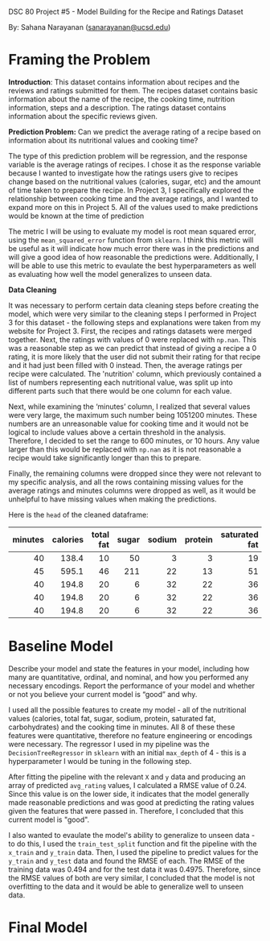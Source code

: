 DSC 80 Project #5 - Model Building for the Recipe and Ratings Dataset

By: Sahana Narayanan (sanarayanan@ucsd.edu)

# Framing the Problem

**Introduction**: This dataset contains information about recipes and the reviews and ratings submitted for them. The recipes dataset contains basic information about the name of the recipe, the cooking time, nutrition information, steps and a description. The ratings dataset contains information about the specific reviews given.

**Prediction Problem:** Can we predict the average rating of a recipe based on information about its nutritional values and cooking time?

The type of this prediction problem will be regression, and the response variable is the average ratings of recipes. I chose it as the response variable because I wanted to investigate how the ratings users give to recipes change based on the nutritional values (calories, sugar, etc) and the amount of time taken to prepare the recipe. In Project 3, I specifically explored the relationship between cooking time and the average ratings, and I wanted to expand more on this in Project 5. All of the values used to make predictions would be known at the time of prediction

The metric I will be using to evaluate my model is root mean squared error, using the `mean_squared_error` function from `sklearn`. I think this metric will be useful as it will indicate how much error there was in the predictions and will give a good idea of how reasonable the predictions were. Additionally, I will be able to use this metric to evaulate the best hyperparameters as well as evaluating how well the model generalizes to unseen data. 

**Data Cleaning**

It was necessary to perform certain data cleaning steps before creating the model, which were very similar to the cleaning steps I performed in Project 3 for this dataset - the following steps and explanations were taken from my website for Project 3. First, the recipes and ratings datasets were merged together. Next, the ratings with values of 0 were replaced with `np.nan`. This was a reasonable step as we can predict that instead of giving a recipe a 0 rating, it is more likely that the user did not submit their rating for that recipe and it had just been filled with 0 instead. Then, the average ratings per recipe were calculated. The 'nutrition' column, which previously contained a list of numbers representing each nutritional value, was split up into different parts such that there would be one column for each value. 

Next, while examining the ‘minutes’ column, I realized that several values were very large, the maximum such number being 1051200 minutes. These numbers are an unreasonable value for cooking time and it would not be logical to include values above a certain threshold in the analysis. Therefore, I decided to set the range to 600 minutes, or 10 hours. Any value larger than this would be replaced with `np.nan` as it is not reasonable a recipe would take significantly longer than this to prepare.

Finally, the remaining columns were dropped since they were not relevant to my specific analysis, and all the rows containing missing values for the average ratings and minutes columns were dropped as well, as it would be unhelpful to have missing values when making the predictions. 

Here is the `head` of the cleaned dataframe:

|   minutes |   calories |   total fat |   sugar |   sodium |   protein |   saturated fat |   carbohydrates |   avg_rating |
|----------:|-----------:|------------:|--------:|---------:|----------:|----------------:|----------------:|-------------:|
|        40 |      138.4 |          10 |      50 |        3 |         3 |              19 |               6 |            4 |
|        45 |      595.1 |          46 |     211 |       22 |        13 |              51 |              26 |            5 |
|        40 |      194.8 |          20 |       6 |       32 |        22 |              36 |               3 |            5 |
|        40 |      194.8 |          20 |       6 |       32 |        22 |              36 |               3 |            5 |
|        40 |      194.8 |          20 |       6 |       32 |        22 |              36 |               3 |            5 |

# Baseline Model

Describe your model and state the features in your model, including how many are quantitative, ordinal, and nominal, and how you performed any necessary encodings. Report the performance of your model and whether or not you believe your current model is “good” and why.

I used all the possible features to create my model - all of the nutritional values (calories, total fat, sugar, sodium, protein, saturated fat, carbohydrates) and the cooking time in minutes. All 8 of these these features were quantitative, therefore no feature engineering or encodings were necessary. The regressor I used in my pipeline was the `DecisionTreeRegressor` in `sklearn` with an initial `max_depth` of 4 - this is a hyperparameter I would be tuning in the following step. 

After fitting the pipeline with the relevant `X` and `y` data and producing an array of predicted `avg_rating` values, I calculated a RMSE value of 0.24. Since this value is on the lower side, it indicates that the model generally made reasonable predictions and was good at predicting the rating values given the features that were passed in. Therefore, I concluded that this current model is "good". 

I also wanted to evaulate the model's ability to generalize to unseen data - to do this, I used the `train_test_split` function and fit the pipeline with the `x_train` and `y_train` data. Then, I used the pipeline to predict values for the `y_train` and `y_test` data and found the RMSE of each. The RMSE of the training data was 0.494 and for the test data it was 0.4975. Therefore, since the RMSE values of both are very similar, I concluded that the model is not overfitting to the data and it would be able to generalize well to unseen data. 

# Final Model

